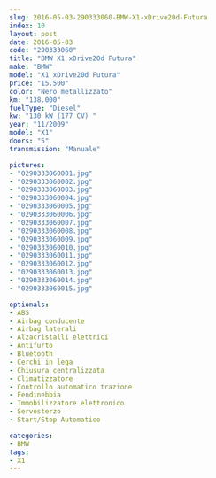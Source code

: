 ```yaml
---
slug: 2016-05-03-290333060-BMW-X1-xDrive20d-Futura
index: 10
layout: post
date: 2016-05-03
code: "290333060"
title: "BMW X1 xDrive20d Futura"
make: "BMW"
model: "X1 xDrive20d Futura"
price: "15.500"
color: "Nero metallizzato"
km: "138.000"
fuelType: "Diesel"
kw: "130 kW (177 CV) "
year: "11/2009"
model: "X1"
doors: "5"
transmission: "Manuale"

pictures:
- "0290333060001.jpg"
- "0290333060002.jpg"
- "0290333060003.jpg"
- "0290333060004.jpg"
- "0290333060005.jpg"
- "0290333060006.jpg"
- "0290333060007.jpg"
- "0290333060008.jpg"
- "0290333060009.jpg"
- "0290333060010.jpg"
- "0290333060011.jpg"
- "0290333060012.jpg"
- "0290333060013.jpg"
- "0290333060014.jpg"
- "0290333060015.jpg"

optionals:
- ABS
- Airbag conducente
- Airbag laterali
- Alzacristalli elettrici
- Antifurto
- Bluetooth
- Cerchi in lega
- Chiusura centralizzata
- Climatizzatore
- Controllo automatico trazione
- Fendinebbia
- Immobilizzatore elettronico
- Servosterzo
- Start/Stop Automatico

categories:
- BMW
tags:
- X1
---
```

